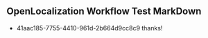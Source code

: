 ## OpenLocalization Workflow Test MarkDown
* 41aac185-7755-4410-961d-2b664d9cc8c9 thanks!

<!--HONumber=Jul16_HO2-->


